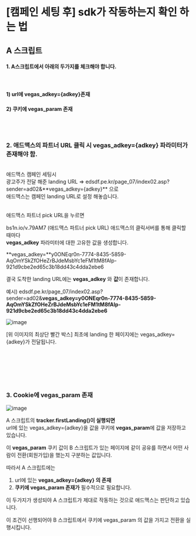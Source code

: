 # [캠페인 세팅 후] sdk가 작동하는지 확인 하는 법


## A 스크립트

#### 1. A스크립트에서 아래의 두가지를 체크해야 합니다.
<br>

#### 1) url에  vegas_adkey={adkey}존재 
#### 2) 쿠키에 vegas_param 존재 
<br><br>


### 2. 애드맥스의 파트너 URL 클릭 시 vegas_adkey={adkey} 파라미터가 존재해야 함.
<br>
애드맥스 캠페인 세팅시 <br>
광고주가 전달 해준 landing URL => edsdf.pe.kr/page_07/index02.asp?sender=ad02&**vegas_adkey={adkey}** 으로 <br>
애드맥스는 캠페인   landing URL로 설정 해놓습니다.
<br><br>
 

애드맥스 파트너 pick URL을 누르면<br>

bs1n.io/v.79AM7 (애드맥스 파트너 pick URL) 애드맥스의 클릭서버를 통해 클릭할 때마다<br>
**vegas_adkey** 파라미터에 대한 고유한 값을 생성합니다.

**vegas_adkey=**y0ONEqr0n-7774-8435-5859-AqOmYSkZfOHeZrBJdeMsbYc1eFM1tM8fAlp-921d9cbe2ed65c3b18dd43c4dda2ebe6

 

결국 도착한  landing URL에는 **vegas_adkey** 와 **값**이 존재합니다.

예시) edsdf.pe.kr/page_07/index02.asp?sender=ad02&**vegas_adkey=y0ONEqr0n-7774-8435-5859-AqOmYSkZfOHeZrBJdeMsbYc1eFM1tM8fAlp-921d9cbe2ed65c3b18dd43c4dda2ebe6**

![image](https://user-images.githubusercontent.com/87693595/126424590-e02e7506-2d7f-4f8b-b83a-4c392490d3bd.png)


 

[위 이미지의 최상단 빨간 박스] 
최초에 landing 한 페이지에는 vegas_adkey={adkey}가 전달됩니다.<br><br>


<br><br><br><br>
 
 
 
 
 
### 3. Cookie에 vegas_param 존재
![image](https://user-images.githubusercontent.com/87693595/126424676-27ca0af0-f54f-41ac-9d72-5b2893754d91.png)

A 스크립트의 **tracker.firstLanding()이 실행되면** <br>
url에 있는 vegas_adkey={adkey}을 값을 쿠키에 **vegas_param**에 값을 저장하고 있습니다.

이 **vegas_param** 쿠키 값이 B 스크립트가 있는 페이지에 같이 공유를 하면서 어떤 사람이 전환(회원가입)을 했는지 구분하는 값입니다. 

따라서 A 스크립트에는 <br>
1) url에 있는 **vegas_adkey={adkey} 의 존재** <br>
2) **쿠키에 vegas_param 존재가** 필수적으로 필요합니다.

 

이 두가지가 생성되야 A 스크립트가 제대로 작동하는 것으로 애드맥스는 판단하고 있습니다.

이 조건이 선행되어야 B 스크립트에서 쿠키에 vegas_param 의 값을 가지고 전환을 실행시킵니다.
<br><br><br><br>
